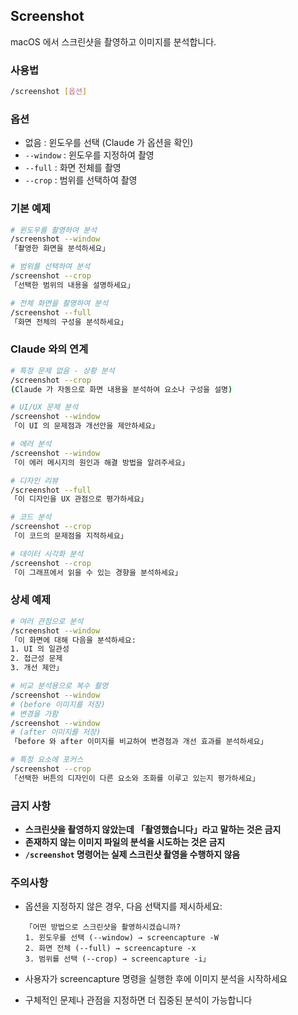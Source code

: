 ## Screenshot

macOS 에서 스크린샷을 촬영하고 이미지를 분석합니다.

### 사용법

```bash
/screenshot [옵션]
```

### 옵션

- 없음 : 윈도우를 선택 (Claude 가 옵션을 확인)
- `--window` : 윈도우를 지정하여 촬영
- `--full` : 화면 전체를 촬영
- `--crop` : 범위를 선택하여 촬영

### 기본 예제

```bash
# 윈도우를 촬영하여 분석
/screenshot --window
「촬영한 화면을 분석하세요」

# 범위를 선택하여 분석
/screenshot --crop
「선택한 범위의 내용을 설명하세요」

# 전체 화면을 촬영하여 분석
/screenshot --full
「화면 전체의 구성을 분석하세요」
```

### Claude 와의 연계

```bash
# 특정 문제 없음 - 상황 분석
/screenshot --crop
(Claude 가 자동으로 화면 내용을 분석하여 요소나 구성을 설명)

# UI/UX 문제 분석
/screenshot --window
「이 UI 의 문제점과 개선안을 제안하세요」

# 에러 분석
/screenshot --window
「이 에러 메시지의 원인과 해결 방법을 알려주세요」

# 디자인 리뷰
/screenshot --full
「이 디자인을 UX 관점으로 평가하세요」

# 코드 분석
/screenshot --crop
「이 코드의 문제점을 지적하세요」

# 데이터 시각화 분석
/screenshot --crop
「이 그래프에서 읽을 수 있는 경향을 분석하세요」
```

### 상세 예제

```bash
# 여러 관점으로 분석
/screenshot --window
「이 화면에 대해 다음을 분석하세요:
1. UI 의 일관성
2. 접근성 문제
3. 개선 제안」

# 비교 분석용으로 복수 촬영
/screenshot --window
# (before 이미지를 저장)
# 변경을 가함
/screenshot --window
# (after 이미지를 저장)
「before 와 after 이미지를 비교하여 변경점과 개선 효과를 분석하세요」

# 특정 요소에 포커스
/screenshot --crop
「선택한 버튼의 디자인이 다른 요소와 조화를 이루고 있는지 평가하세요」
```

### 금지 사항

- **스크린샷을 촬영하지 않았는데 「촬영했습니다」라고 말하는 것은 금지**
- **존재하지 않는 이미지 파일의 분석을 시도하는 것은 금지**
- **`/screenshot` 명령어는 실제 스크린샷 촬영을 수행하지 않음**

### 주의사항

- 옵션을 지정하지 않은 경우, 다음 선택지를 제시하세요:

  ```
  「어떤 방법으로 스크린샷을 촬영하시겠습니까?
  1. 윈도우를 선택 (--window) → screencapture -W
  2. 화면 전체 (--full) → screencapture -x
  3. 범위를 선택 (--crop) → screencapture -i」
  ```

- 사용자가 screencapture 명령을 실행한 후에 이미지 분석을 시작하세요
- 구체적인 문제나 관점을 지정하면 더 집중된 분석이 가능합니다
